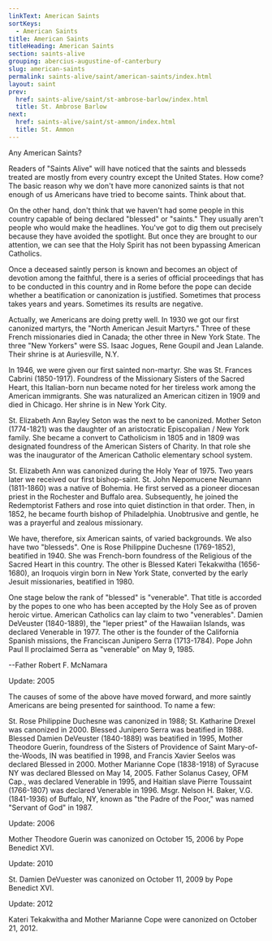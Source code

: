 ```yaml
---
linkText: American Saints
sortKeys:
  - American Saints
title: American Saints
titleHeading: American Saints
section: saints-alive
grouping: abercius-augustine-of-canterbury
slug: american-saints
permalink: saints-alive/saint/american-saints/index.html
layout: saint
prev:
  href: saints-alive/saint/st-ambrose-barlow/index.html
  title: St. Ambrose Barlow
next:
  href: saints-alive/saint/st-ammon/index.html
  title: St. Ammon
---
```

Any American Saints?

Readers of "Saints Alive" will have noticed that the saints and blesseds treated are mostly from every country except the United States. How come? The basic reason why we don't have more canonized saints is that not enough of us Americans have tried to become saints. Think about that.

On the other hand, don't think that we haven't had some people in this country capable of being declared "blessed" or "saints." They usually aren't people who would make the headlines. You've got to dig them out precisely because they have avoided the spotlight. But once they are brought to our attention, we can see that the Holy Spirit has not been bypassing American Catholics.

Once a deceased saintly person is known and becomes an object of devotion among the faithful, there is a series of official proceedings that has to be conducted in this country and in Rome before the pope can decide whether a beatification or canonization is justified. Sometimes that process takes years and years. Sometimes its results are negative.

Actually, we Americans are doing pretty well. In 1930 we got our first canonized martyrs, the "North American Jesuit Martyrs." Three of these French missionaries died in Canada; the other three in New York State. The three "New Yorkers" were SS. Isaac Jogues, Rene Goupil and Jean Lalande. Their shrine is at Auriesville, N.Y.

In 1946, we were given our first sainted non-martyr. She was St. Frances Cabrini (1850-1917). Foundress of the Missionary Sisters of the Sacred Heart, this Italian-born nun became noted for her tireless work among the American immigrants. She was naturalized an American citizen in 1909 and died in Chicago. Her shrine is in New York City.

St. Elizabeth Ann Bayley Seton was the next to be canonized. Mother Seton (1774-1821) was the daughter of an aristocratic Episcopalian / New York family. She became a convert to Catholicism in 1805 and in 1809 was designated foundress of the American Sisters of Charity. In that role she was the inaugurator of the American Catholic elementary school system.

St. Elizabeth Ann was canonized during the Holy Year of 1975. Two years later we received our first bishop-saint. St. John Nepomucene Neumann (1811-1860) was a native of Bohemia. He first served as a pioneer diocesan priest in the Rochester and Buffalo area. Subsequently, he joined the Redemptorist Fathers and rose into quiet distinction in that order. Then, in 1852, he became fourth bishop of Philadelphia. Unobtrusive and gentle, he was a prayerful and zealous missionary.

We have, therefore, six American saints, of varied backgrounds. We also have two "blesseds". One is Rose Philippine Duchesne (1769-1852), beatified in 1940. She was French-born foundress of the Religious of the Sacred Heart in this country. The other is Blessed Kateri Tekakwitha (1656-1680), an Iroquois virgin born in New York State, converted by the early Jesuit missionaries, beatified in 1980.

One stage below the rank of "blessed" is "venerable". That title is accorded by the popes to one who has been accepted by the Holy See as of proven heroic virtue. American Catholics can lay claim to two "venerables". Damien DeVeuster (1840-1889), the "leper priest" of the Hawaiian Islands, was declared Venerable in 1977. The other is the founder of the California Spanish missions, the Franciscan Junipero Serra (1713-1784). Pope John Paul II proclaimed Serra as "venerable" on May 9, 1985.

\--Father Robert F. McNamara

Update: 2005

The causes of some of the above have moved forward, and more saintly Americans are being presented for sainthood. To name a few:

St. Rose Philippine Duchesne was canonized in 1988; St. Katharine Drexel was canonized in 2000. Blessed Junipero Serra was beatified in 1988. Blessed Damien DeVeuster (1840-1889) was beatified in 1995, Mother Theodore Guerin, foundress of the Sisters of Providence of Saint Mary-of-the-Woods, IN was beatified in 1998, and Francis Xavier Seelos was declared Blessed in 2000. Mother Marianne Cope (1838-1918) of Syracuse NY was declared Blessed on May 14, 2005. Father Solanus Casey, OFM Cap., was declared Venerable in 1995, and Haitian slave Pierre Toussaint (1766-1807) was declared Venerable in 1996. Msgr. Nelson H. Baker, V.G. (1841-1936) of Buffalo, NY, known as "the Padre of the Poor," was named "Servant of God" in 1987.

Update: 2006

Mother Theodore Guerin was canonized on October 15, 2006 by Pope Benedict XVI.

Update: 2010

St. Damien DeVuester was canonized on October 11, 2009 by Pope Benedict XVI.

Update: 2012

Kateri Tekakwitha and Mother Marianne Cope were canonized on October 21, 2012.